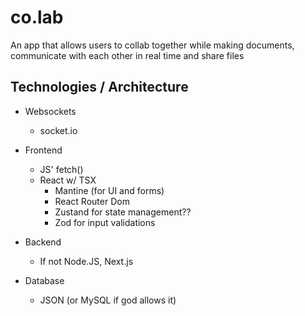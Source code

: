 # co.lab

An app that allows users to collab together while making documents, communicate with each other in real time and share files

## Technologies / Architecture

- Websockets
  - socket.io
- Frontend
  - JS' fetch()
  - React w/ TSX
    - Mantine (for UI and forms)
    - React Router Dom
    - Zustand for state management??
    - Zod for input validations
- Backend
  - If not Node.JS, Next.js

- Database
  - JSON (or MySQL if god allows it)
